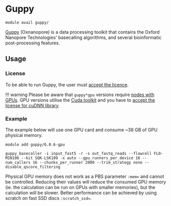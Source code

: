 # Guppy    

    module avail guppy/    

[Guppy](https://community.nanoporetech.com/docs/prepare/library_prep_protocols/Guppy-protocol/v/gpb_2003_v1_revax_14dec2018/guppy-software-overview) (Oxnanopore) is a data processing toolkit that contains the Oxford Nanopore Technologies' basecalling algorithms, and several bioinformatic post-processing features.

## Usage

### License

To be able to run Guppy, the user must [accept the licence](https://perun.metacentrum.cz/meta/registrar/?locale=en&vo=meta&group=lic_oxnanopore). 

!!! warning
    Please be aware that `guppy*gpu` versions require [nodes with GPUs](../../../computing/gpu-clusters). GPU versions utilise the [Cuda toolkit](../../sw-list/cuda) and you have to [accept the license for cuDNN library](https://perun.metacentrum.cz/meta/registrar/?locale=en&vo=meta&group=lic_cudnn).

### Example

The example below will use one GPU card and consume ~38 GB of GPU physical memory.

```
module add guppy/6.0.6-gpu

guppy_basecaller -i input_fast5 -r -s out_fastq_reads --flowcell FLO-MIN106 --kit SQK-LSK109 -x auto --gpu_runners_per_device 16 --num_callers 16 --chunks_per_runner 2000 --trim_strategy none --disable_qscore_filtering
```

Physical GPU memory does not work as a PBS parameter `:mem=` and cannot be controlled. Reducing their values will reduce the consumed GPU memory (ie. the calculation can be run on GPUs with smaller memories), but the calculation will be slower. Better performance can be achieved by using scratch on fast SSD discs `:scratch_ssd=`. 




